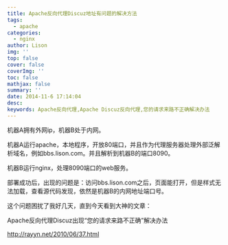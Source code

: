 ```yaml
---
title: Apache反向代理Discuz地址有问题的解决方法
tags:
  - apache
categories:
  - nginx
author: Lison
img: ''
top: false
cover: false
coverImg: ''
toc: false
mathjax: false
summary: ''
date: 2014-11-6 17:14:04
desc:
keywords: Apache反向代理,Apache Discuz反向代理,您的请求来路不正确解决办法
---
```


机器A拥有外网ip，机器B处于内网。

机器A运行apache，本地程序，开放80端口，并且作为代理服务器处理外部泛解析域名，例如bbs.lison.com。并且解析到机器B的端口8090。

机器B运行nginx，处理8090端口的web服务。
<!--more-->

部署成功后，出现的问题是：访问bbs.lison.com之后，页面能打开，但是样式无法加载，查看源代码发现<base href=”http://机器B:8090″ />，依然是机器B的内网地址端口号。

这个问题困扰了我好几天，直到今天看到大神的文章：

Apache反向代理Discuz出现“您的请求来路不正确”解决办法

http://rayyn.net/2010/06/37.html